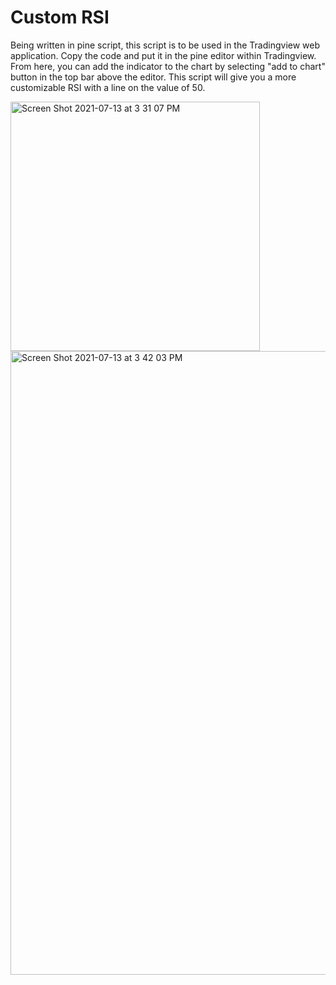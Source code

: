 # Custom RSI
Being written in pine script, this script is to be used in the Tradingview web application.
Copy the code and put it in the pine editor within Tradingview. From here, you can add the
indicator to the chart by selecting "add to chart" button in the top bar above the editor. 
This script will give you a more customizable RSI with a line on the value of 50. 

<img width="399" alt="Screen Shot 2021-07-13 at 3 31 07 PM" src="https://user-images.githubusercontent.com/47867514/125534213-2598a6c2-8480-4086-98bd-86393a8ce27e.png">

<img width="998" alt="Screen Shot 2021-07-13 at 3 42 03 PM" src="https://user-images.githubusercontent.com/47867514/125534463-48e4d508-e276-4d11-8b62-0325b84d4051.png">
